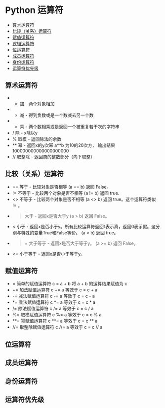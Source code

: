 # Python 运算符

- [算术运算符](#算术运算符)
- [比较（关系）运算符](#比较（关系）运算符)
- [赋值运算符](#赋值运算符)
- [逻辑运算符](#逻辑运算符)
- [位运算符](#位运算符)
- [成员运算符](#成员运算符)
- [身份运算符](#身份运算符)
- [运算符优先级](#运算符优先级)

## 算术运算符

- +	加 - 两个对象相加	 
- -	减 - 得到负数或是一个数减去另一个数	 
- *	乘 - 两个数相乘或是返回一个被重复若干次的字符串	 
- /	除 - x除以y	 
- %	取模 - 返回除法的余数	 
- **	幂 - 返回x的y次幂	a**b 为10的20次方， 输出结果 100000000000000000000
- //	取整除 - 返回商的整数部分（向下取整）

## 比较（关系）运算符

- ==	等于 - 比较对象是否相等	(a == b) 返回 False。
- !=	不等于 - 比较两个对象是否不相等	(a != b) 返回 true.
- <>	不等于 - 比较两个对象是否不相等	(a <> b) 返回 true。这个运算符类似 != 。
- >	大于 - 返回x是否大于y	(a > b) 返回 False。
- <	小于 - 返回x是否小于y。所有比较运算符返回1表示真，返回0表示假。这分别与特殊的变量True和False等价。	(a < b) 返回 true。
- >=	大于等于	- 返回x是否大于等于y。	(a >= b) 返回 False。
- <=	小于等于 -	返回x是否小于等于y。

## 赋值运算符

- =	简单的赋值运算符	c = a + b 将 a + b 的运算结果赋值为 c
- +=	加法赋值运算符	c += a 等效于 c = c + a
- -=	减法赋值运算符	c -= a 等效于 c = c - a
- *=	乘法赋值运算符	c *= a 等效于 c = c * a
- /=	除法赋值运算符	c /= a 等效于 c = c / a
- %=	取模赋值运算符	c %= a 等效于 c = c % a
- **=	幂赋值运算符	c **= a 等效于 c = c ** a
- //=	取整除赋值运算符	c //= a 等效于 c = c // a

## 位运算符

## 成员运算符

## 身份运算符

## 运算符优先级
